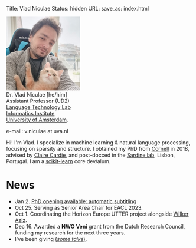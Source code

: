 Title: Vlad Niculae
Status: hidden
URL:
save_as: index.html

<img id="vladpic" class="marginnote" src="vlad-niculae.jpg" alt="Selfie of Vlad Niculae with his cat Orion" />
<div id="vita" class="marginnote">
Dr. Vlad Niculae [he/him] <br/>
Assistant Professor (UD2)<br/> 
<a href="https://ltl.science.uva.nl">Language Technology Lab</a><br/>
<a href="https://ivi.uva.nl/">Informatics Institute</a><br/>
<a href="https://uva.nl/">University of Amsterdam</a>.

<p>e-mail: v.niculae<span style="display:none">dog on wheels</span> at
uva.nl</p>
</div>
<div id="cleartiny" style="clear:both;"></div>


Hi! I'm Vlad. 
I specialize in machine learning & natural language processing, focusing on sparsity
and structure.
I obtained my PhD from [Cornell](http://www.cs.cornell.edu/) in 2018,
advised by [Claire Cardie](http://www.cs.cornell.edu/home/cardie/),
and post-docced in the
[Sardine lab](https://sardine-lab.github.io/), Lisbon, Portugal.
I am a [scikit-learn](http://scikit-learn.org) core dev/alum.

<!--and
I develop the [polylearn](http://contrib.scikit-learn.org/polylearn)
library for factorization machines and polynomial networks in Python.-->

# News
  - Jan 2. [PhD opening available: automatic subtitling](/jobs.html)
  - Oct 25. Serving as Senior Area Chair for EACL 2023.
  - Oct 1. Coordinating the Horizon Europe UTTER project alongside [Wilker Aziz](https://wilkeraziz.github.io).
  - Dec 16. Awarded a <strong>NWO Veni</strong> grant from the Dutch Research Council, funding my research for the next three years.
  - I've been giving [(*some talks*)](/talks.html).


